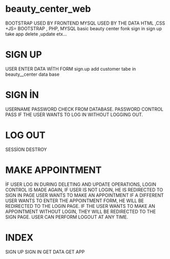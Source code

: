 # beauty_center_web
BOOTSTRAP USED BY FRONTEND
MYSQL USED BY THE DATA
HTML ,CSS +JS= BOOTSTRAP , PHP, MYSQL 
basic beauty center fonk sign in sign up take app delete ,update etx...
# SIGN UP 
USER ENTER DATA WİTH FORM sign.up  add customer tabe in beauty__center data base
# SIGN İN 
USERNAME PASSWORD CHECK FROM DATABASE.
PASSWORD CONTROL PASS IF THE USER WANTS TO LOG IN WITHOUT LOGGING OUT.
# LOG OUT
SESSİON DESTROY
# MAKE APPOINTMENT 
İF USER LOG IN 
DURING DELETING AND UPDATE OPERATIONS, LOGIN CONTROL IS MADE AGAIN, IF USER IS NOT LOGIN, HE IS REDIRECTED TO SIGN IN PAGE
USER WANTS TO MAKE AN APPOINTMENT IF A DIFFERENT USER WANTS TO ENTER THE APPOINTMENT FORM, HE WILL BE REDIRECTED TO THE LOGIN PAGE.
IF THE USER WANTS TO MAKE AN APPOINTMENT WITHOUT LOGIN, THEY WILL BE REDIRECTED TO THE SIGN PAGE.
USER CAN PERFORM LOGOUT AT ANY TIME.
# INDEX
SIGN UP 
SIGN IN 
GET DATA
GET APP


